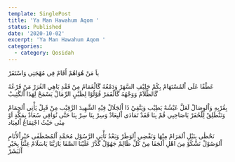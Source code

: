 ```yaml
---
template: SinglePost
title: 'Ya Man Hawahum Aqom '
status: Published
date: '2020-10-02'
excerpt: 'Ya Man Hawahum Aqom '
categories:
  - category: Qosidah
---
```

ياَ مَنْ هُوَاهُمْ أَقَامْ 
فِي مُهْجَتِي وَاسْتَقَرْ

عَطْفًا عَلَی اْلمُسْتَهَامْ
بِکُمْ حَلِيْفِ السَّهَرْ
وَدَمْعُهُ گَالْغَمَامُ
مِنْ فَقْدِ بَاهِي الغُرَرْ
مَنْ فَرْعُهُ گَالظَّلاَمْ
وَوَجْهُهُ گَالْقَمَرْ
قُوْلُوْا لِظَبْيِ الرِّمَالْ
يَسْمَحْ لِهَذَا اْلگٰئِيبْ

بِقُرْبِهِ وَاْلوِصَالْ
لَعَلَّ عَيْشُهْ يَطِيْب
وَيَتَّقِيْ ذَا اْلجَلَالْ
فِيْهِ الشَّهِيدَ الرَّقِيْب
مِنْ قَبِلْ يَأْتِی اْلحِمَامْ
وَنَنْطَلِقْ لِلْحُفَرْ
يَاصَاحِبِي قُمْ بِنَا 
فَقَدْ تَمَادَی اْلبِعَادْ
وَسِرْ بِنَا سِرْ بِنَا
حَتَّى نُوَافِي سُعَادْ
بِمَکَّةٍ اَوْ مِنٰی
حَيْثُ اجْتِمَاعُ اْلعِبَاد

نَحْظٰی بِنَيْلِ اْلمَرَامْ
مِنْهَا وَنَقْضِي اْلوَطَرْ
وَبَعْدُ نَأْتِي الرَّسُوْل
مُحَمَّدِ اْلمُصْطَفٰى
خَيْرِاْلأَنَامِ اْلوَصُوْلْ
نَشْکُوْ مِنَ اهْلِ اْلجَفَا
مِنْ کُلِّ ظَالِمْ جَهُوْلْ
گَدَّرْ عَلَيْنَا الصَّفَا
يَارَبَّنَا يَاسَلَامْ
غِثْنَا بِخَيْرِ اْلبَشَرْ

